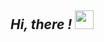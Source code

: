<h2><em> Hi, there ! <img src="https://media.giphy.com/media/WUlplcMpOCEmTGBtBW/giphy.gif" width="30"> 
  </em> </h2>
